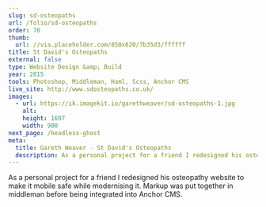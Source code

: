 ```yaml
---
slug: sd-osteopaths
url: /folio/sd-osteopaths
order: 70
thumb:
  url: //via.placeholder.com/850x620/7b35d3/ffffff
title: St David's Osteopaths
external: false
type: Website Design &amp; Build
year: 2015
tools: Photoshop, Middleman, Haml, Scss, Anchor CMS
live_site: http://www.sdosteopaths.co.uk/
images:
  - url: https://ik.imagekit.io/garethweaver/sd-osteopaths-1.jpg
    alt:
    height: 1697
    width: 900
next_page: /headless-ghost
meta:
  title: Gareth Weaver - St David's Osteopaths
  description: As a personal project for a friend I redesigned his osteopathy website
---
```

As a personal project for a friend I redesigned his osteopathy
website to make it mobile safe while modernising it. Markup was put together in
middleman before being integrated into Anchor CMS.
